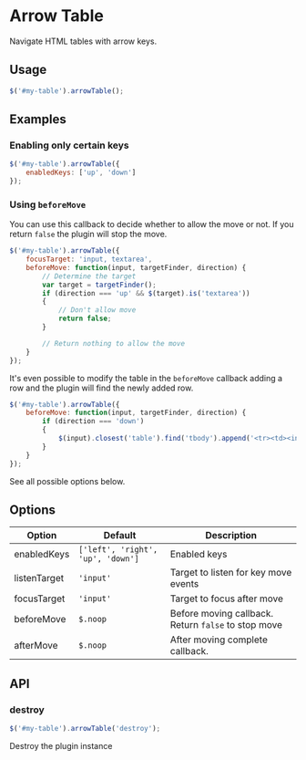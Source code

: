 # Arrow Table

Navigate HTML tables with arrow keys.

## Usage

```javascript
$('#my-table').arrowTable();
```

## Examples

### Enabling only certain keys
```javascript
$('#my-table').arrowTable({
	enabledKeys: ['up', 'down']
});
```

### Using `beforeMove`

You can use this callback to decide whether to allow the move or not. If you return `false` the plugin will stop the move.

```javascript
$('#my-table').arrowTable({
	focusTarget: 'input, textarea',
	beforeMove: function(input, targetFinder, direction) {
		// Determine the target
		var target = targetFinder();
		if (direction === 'up' && $(target).is('textarea'))
		{
			// Don't allow move
			return false;
		}

		// Return nothing to allow the move
	}
});
```

It's even possible to modify the table in the `beforeMove` callback adding a row and the plugin will find the newly added row.

```javascript
$('#my-table').arrowTable({
	beforeMove: function(input, targetFinder, direction) {
		if (direction === 'down')
		{
			$(input).closest('table').find('tbody').append('<tr><td><input type="text"/></td></tr>');
		}
	}
});
```

See all possible options below.

## Options

Option          | Default                           | Description
----------------|-----------------------------------|--------------
enabledKeys     | `['left', 'right', 'up', 'down']` | Enabled keys
listenTarget    | `'input'`                         | Target to listen for key move events
focusTarget     | `'input'`                         | Target to focus after move
beforeMove      | `$.noop`                          | Before moving callback. Return `false` to stop move
afterMove       | `$.noop`                          | After moving complete callback.

## API

### destroy
```javascript
$('#my-table').arrowTable('destroy');
```
Destroy the plugin instance
